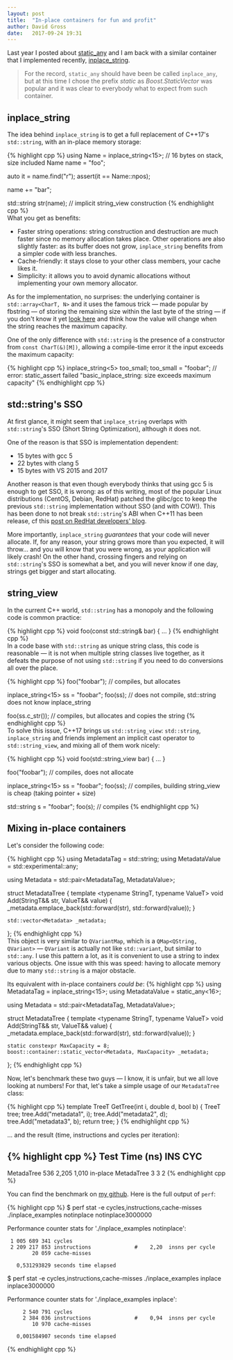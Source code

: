 ```yaml
---
layout: post
title:  "In-place containers for fun and profit"
author: David Gross
date:   2017-09-24 19:31
---
```


Last year I posted about [static_any](http://david-grs.github.io/low_latency_stack_based_boost_any/) and I am back with a similar container that I implemented
recently, [inplace_string](https://github.com/david-grs/inplace_string). 

> For the record, `static_any` should have been be called `inplace_any`, but at this time I chose the prefix *static* as *Boost.StaticVector* was popular and it 
> was clear to everybody what to expect from such container.



inplace_string
--------------
The idea behind `inplace_string` is to get a full replacement of C++17's `std::string`, with an in-place memory storage:

{% highlight cpp %}
using Name = inplace_string<15>; // 16 bytes on stack, size included
Name name = "foo"; 

auto it = name.find("r");
assert(it == Name::npos);

name += "bar";
  
std::string str(name); // implicit string_view construction
{% endhighlight cpp %}
<br />
What you get as benefits:

  * Faster string operations: string construction and destruction are much faster since no memory allocation takes place. Other operations are also slightly faster: as its buffer
does not grow, `inplace_string` benefits from a simpler code with less branches.
  * Cache-friendly: it stays close to your other class members, your cache likes it.
  * Simplicity: it allows you to avoid dynamic allocations without implementing your own memory allocator.

As for the implementation, no surprises: the underlying container is `std::array<CharT, N>` and it uses the famous trick &mdash; made popular by fbstring &mdash; of storing the remaining size within the last byte of the string &mdash; 
if you don't know it yet [look here](https://github.com/david-grs/inplace_string/blob/81defa14a0650fa804b9c83624b7735084258a3b/inplace_string.h#L287) and think how the value will 
change when the string reaches the maximum capacity.

One of the only difference with `std::string` is the presence of a constructor from `const CharT(&)[M])`, allowing a compile-time error it the input exceeds the maximum capacity:

{% highlight cpp %}
inplace_string<5> too_small;
too_small = "foobar"; // error: static_assert failed "basic_inplace_string: size exceeds maximum capacity"
{% endhighlight cpp %}
<br />


std::string's SSO
-----------------
At first glance, it might seem that `inplace_string` overlaps with `std::string`'s SSO (Short String Optimization), although it does not.

One of the reason is that SSO is implementation dependent:

  * 15 bytes with gcc 5
  * 22 bytes with clang 5
  * 15 bytes with VS 2015 and 2017

Another reason is that even though everybody thinks that using gcc 5 is enough to get SSO, it is wrong: as of this writing, most of the popular Linux distributions (CentOS, Debian, RedHat) patched the glibc/gcc 
to keep the previous `std::string` implementation without SSO (and with COW!). This has been done to not break `std::string`'s ABI when C++11 has been release, cf this [post on RedHat developers' blog](https://developers.redhat.com/blog/2015/02/05/gcc5-and-the-c11-abi/).

More importantly, `inplace_string` *guarantees* that your code will never allocate. If, for any reason, your string grows more than you expected, it will throw... and you will know that you were wrong, as 
your application will likely crash! On the other hand, crossing fingers and relying on `std::string`'s SSO is somewhat a bet, and you will never know if one day, strings get bigger and start allocating.




string_view
-----------
In the current C++ world, `std::string` has a monopoly and the following code is common practice:

{% highlight cpp %}
void foo(const std::string& bar)
{
   ...
}
{% endhighlight cpp %}
<br />
In a code base with `std::string` as unique string class, this code is reasonable &mdash; it is not when multiple string classes live together, as it defeats the
purpose of not using `std::string` if you need to do conversions all over the place. 

{% highlight cpp %}
foo("foobar"); // compiles, but allocates

inplace_string<15> ss = "foobar";
foo(ss); // does not compile, std::string does not know inplace_string

foo(ss.c_str()); // compiles, but allocates and copies the string
{% endhighlight cpp %}
<br />
To solve this issue, C++17 brings us `std::string_view`: `std::string`, `inplace_string` and friends implement an implicit cast operator to `std::string_view`, and mixing 
all of them work nicely:

{% highlight cpp %}
void foo(std::string_view bar)
{
   ...
}

foo("foobar"); // compiles, does not allocate

inplace_string<15> ss = "foobar";
foo(ss); // compiles, building string_view is cheap (taking pointer + size)

std::string s = "foobar";
foo(s); // compiles
{% endhighlight cpp %}
<br />



Mixing in-place containers 
--------------------------
Let's consider the following code:

{% highlight cpp %}
using MetadataTag = std::string;
using MetadataValue = std::experimental::any;

using Metadata = std::pair<MetadataTag, MetadataValue>;

struct MetadataTree 
{
    template <typename StringT, typename ValueT>
    void Add(StringT&& str, ValueT&& value)
    {
        _metadata.emplace_back(std::forward<StringT>(str), std::forward<ValueT>(value));
    }

    std::vector<Metadata> _metadata;
};
{% endhighlight cpp %}
<br />
This object is very similar to `QVariantMap`, which is a `QMap<QString, QVariant>` &mdash; `QVariant` is actually not like `std::variant`, but similar to `std::any`. I use this pattern a lot, 
as it is convenient to use a string to index various objects. One issue with this was speed: having to allocate memory due to many `std::string` is a major obstacle.

Its equivalent with in-place containers *could be*:
{% highlight cpp %}
using MetadataTag = inplace_string<15>;
using MetadataValue = static_any<16>;

using Metadata = std::pair<MetadataTag, MetadataValue>;

struct MetadataTree 
{
    template <typename StringT, typename ValueT>
    void Add(StringT&& str, ValueT&& value)
    {
        _metadata.emplace_back(std::forward<StringT>(str), std::forward<ValueT>(value));
    }

    static constexpr MaxCapacity = 8;
    boost::container::static_vector<Metadata, MaxCapacity> _metadata;
};
{% endhighlight cpp %}

Now, let's benchmark these two guys &mdash; I know, it is unfair, but we all love looking at numbers! For that, let's take a simple usage of 
our `MetadataTree` class:

{% highlight cpp %}
template <typename TreeT>
TreeT GetTree(int i, double d, bool b)
{
  TreeT tree;
  tree.Add("metadata1", i);
  tree.Add("metadata2", d);
  tree.Add("metadata3", b);
  return tree;
}
{% endhighlight cpp %}

... and the result (time, instructions and cycles per iteration):

{% highlight cpp %}
Test                        Time (ns)          INS          CYC 
---------------------------------------------------------------
MetadaTree                        536        2,205        1,010 
in-place MetadaTree                 3            3            2 
{% endhighlight cpp %}
<br />

You can find the benchmark on [my github](https://github.com/david-grs/inplace_examples). Here is the full output of `perf`:

{% highlight cpp %}
$ perf stat -e cycles,instructions,cache-misses ./inplace_examples notinplace
notinplace3000000

 Performance counter stats for './inplace_examples notinplace':

     1 005 689 341 cycles                   
     2 209 217 853 instructions              #    2,20  insns per cycle        
            20 059 cache-misses                                                

       0,531293829 seconds time elapsed

$ perf stat -e cycles,instructions,cache-misses ./inplace_examples inplace
inplace3000000

 Performance counter stats for './inplace_examples inplace':

         2 540 791 cycles                   
         2 384 036 instructions              #    0,94  insns per cycle        
            10 970 cache-misses                                                

       0,001584907 seconds time elapsed
{% endhighlight cpp %}



